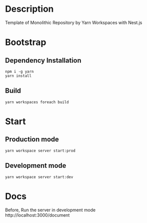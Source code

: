 # Description

Template of Monolithic Repository by Yarn Workspaces with Nest.js

# Bootstrap

## Dependency Installation

```
npm i -g yarn
yarn install
```

## Build

```
yarn workspaces foreach build
```

# Start

## Production mode

```
yarn workspace server start:prod
```

## Development mode

```
yarn workspace server start:dev
```

# Docs

Before, Run the server in development mode<br>
http://localhost:3000/document
